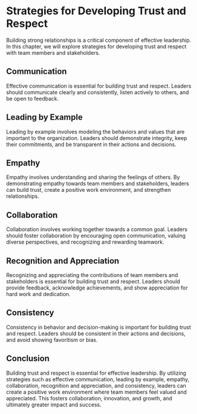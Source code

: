 Strategies for Developing Trust and Respect
==============================================================================

Building strong relationships is a critical component of effective leadership. In this chapter, we will explore strategies for developing trust and respect with team members and stakeholders.

Communication
-------------

Effective communication is essential for building trust and respect. Leaders should communicate clearly and consistently, listen actively to others, and be open to feedback.

Leading by Example
------------------

Leading by example involves modeling the behaviors and values that are important to the organization. Leaders should demonstrate integrity, keep their commitments, and be transparent in their actions and decisions.

Empathy
-------

Empathy involves understanding and sharing the feelings of others. By demonstrating empathy towards team members and stakeholders, leaders can build trust, create a positive work environment, and strengthen relationships.

Collaboration
-------------

Collaboration involves working together towards a common goal. Leaders should foster collaboration by encouraging open communication, valuing diverse perspectives, and recognizing and rewarding teamwork.

Recognition and Appreciation
----------------------------

Recognizing and appreciating the contributions of team members and stakeholders is essential for building trust and respect. Leaders should provide feedback, acknowledge achievements, and show appreciation for hard work and dedication.

Consistency
-----------

Consistency in behavior and decision-making is important for building trust and respect. Leaders should be consistent in their actions and decisions, and avoid showing favoritism or bias.

Conclusion
----------

Building trust and respect is essential for effective leadership. By utilizing strategies such as effective communication, leading by example, empathy, collaboration, recognition and appreciation, and consistency, leaders can create a positive work environment where team members feel valued and appreciated. This fosters collaboration, innovation, and growth, and ultimately greater impact and success.


